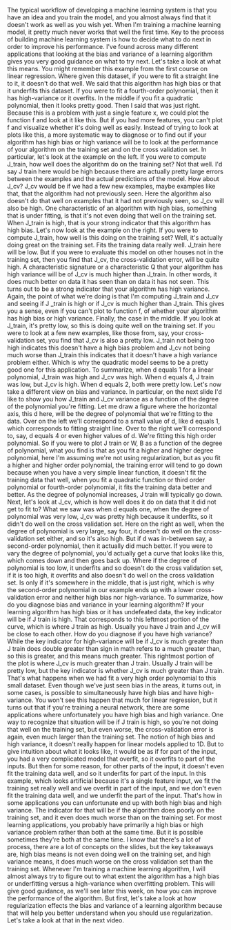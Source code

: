 The typical workflow of developing a machine learning system is that you have an idea and you train the model, and you almost always find that it doesn't work as well as you wish yet. When I'm training a machine learning model, it pretty much never works that well the first time. Key to the process of building machine learning system is how to decide what to do next in order to improve his performance. I've found across many different applications that looking at the bias and variance of a learning algorithm gives you very good guidance on what to try next. Let's take a look at what this means. You might remember this example from the first course on linear regression. Where given this dataset, if you were to fit a straight line to it, it doesn't do that well. We said that this algorithm has high bias or that it underfits this dataset. If you were to fit a fourth-order polynomial, then it has high-variance or it overfits. In the middle if you fit a quadratic polynomial, then it looks pretty good. Then I said that was just right. Because this is a problem with just a single feature x, we could plot the function f and look at it like this. But if you had more features, you can't plot f and visualize whether it's doing well as easily. Instead of trying to look at plots like this, a more systematic way to diagnose or to find out if your algorithm has high bias or high variance will be to look at the performance of your algorithm on the training set and on the cross validation set. In particular, let's look at the example on the left. If you were to compute J_train, how well does the algorithm do on the training set? Not that well. I'd say J train here would be high because there are actually pretty large errors between the examples and the actual predictions of the model. How about J_cv? J_cv would be if we had a few new examples, maybe examples like that, that the algorithm had not previously seen. Here the algorithm also doesn't do that well on examples that it had not previously seen, so J_cv will also be high. One characteristic of an algorithm with high bias, something that is under fitting, is that it's not even doing that well on the training set. When J_train is high, that is your strong indicator that this algorithm has high bias. Let's now look at the example on the right. If you were to compute J_train, how well is this doing on the training set? Well, it's actually doing great on the training set. Fits the training data really well. J_train here will be low. But if you were to evaluate this model on other houses not in the training set, then you find that J_cv, the cross-validation error, will be quite high. A characteristic signature or a characteristic Q that your algorithm has high variance will be of J_cv is much higher than J_train. In other words, it does much better on data it has seen than on data it has not seen. This turns out to be a strong indicator that your algorithm has high variance. Again, the point of what we're doing is that I'm computing J_train and J_cv and seeing if J _train is high or if J_cv is much higher than J_train. This gives you a sense, even if you can't plot to function f, of whether your algorithm has high bias or high variance. Finally, the case in the middle. If you look at J_train, it's pretty low, so this is doing quite well on the training set. If you were to look at a few new examples, like those from, say, your cross-validation set, you find that J_cv is also a pretty low. J_train not being too high indicates this doesn't have a high bias problem and J_cv not being much worse than J_train this indicates that it doesn't have a high variance problem either. Which is why the quadratic model seems to be a pretty good one for this application. To summarize, when d equals 1 for a linear polynomial, J_train was high and J_cv was high. When d equals 4, J train was low, but J_cv is high. When d equals 2, both were pretty low. Let's now take a different view on bias and variance. In particular, on the next slide I'd like to show you how J_train and J_cv variance as a function of the degree of the polynomial you're fitting. Let me draw a figure where the horizontal axis, this d here, will be the degree of polynomial that we're fitting to the data. Over on the left we'll correspond to a small value of d, like d equals 1, which corresponds to fitting straight line. Over to the right we'll correspond to, say, d equals 4 or even higher values of d. We're fitting this high order polynomial. So if you were to plot J train or W, B as a function of the degree of polynomial, what you find is that as you fit a higher and higher degree polynomial, here I'm assuming we're not using regularization, but as you fit a higher and higher order polynomial, the training error will tend to go down because when you have a very simple linear function, it doesn't fit the training data that well, when you fit a quadratic function or third order polynomial or fourth-order polynomial, it fits the training data better and better. As the degree of polynomial increases, J train will typically go down. Next, let's look at J_cv, which is how well does it do on data that it did not get to fit to? What we saw was when d equals one, when the degree of polynomial was very low, J_cv was pretty high because it underfits, so it didn't do well on the cross validation set. Here on the right as well, when the degree of polynomial is very large, say four, it doesn't do well on the cross-validation set either, and so it's also high. But if d was in-between say, a second-order polynomial, then it actually did much better. If you were to vary the degree of polynomial, you'd actually get a curve that looks like this, which comes down and then goes back up. Where if the degree of polynomial is too low, it underfits and so doesn't do the cross validation set, if it is too high, it overfits and also doesn't do well on the cross validation set. Is only if it's somewhere in the middle, that is just right, which is why the second-order polynomial in our example ends up with a lower cross-validation error and neither high bias nor high-variance. To summarize, how do you diagnose bias and variance in your learning algorithm? If your learning algorithm has high bias or it has undefeated data, the key indicator will be if J train is high. That corresponds to this leftmost portion of the curve, which is where J train as high. Usually you have J train and J_cv will be close to each other. How do you diagnose if you have high variance? While the key indicator for high-variance will be if J_cv is much greater than J train does double greater than sign in math refers to a much greater than, so this is greater, and this means much greater. This rightmost portion of the plot is where J_cv is much greater than J train. Usually J train will be pretty low, but the key indicator is whether J_cv is much greater than J train. That's what happens when we had fit a very high order polynomial to this small dataset. Even though we've just seen bias in the areas, it turns out, in some cases, is possible to simultaneously have high bias and have high-variance. You won't see this happen that much for linear regression, but it turns out that if you're training a neural network, there are some applications where unfortunately you have high bias and high variance. One way to recognize that situation will be if J train is high, so you're not doing that well on the training set, but even worse, the cross-validation error is again, even much larger than the training set. The notion of high bias and high variance, it doesn't really happen for linear models applied to 1D. But to give intuition about what it looks like, it would be as if for part of the input, you had a very complicated model that overfit, so it overfits to part of the inputs. But then for some reason, for other parts of the input, it doesn't even fit the training data well, and so it underfits for part of the input. In this example, which looks artificial because it's a single feature input, we fit the training set really well and we overfit in part of the input, and we don't even fit the training data well, and we underfit the part of the input. That's how in some applications you can unfortunate end up with both high bias and high variance. The indicator for that will be if the algorithm does poorly on the training set, and it even does much worse than on the training set. For most learning applications, you probably have primarily a high bias or high variance problem rather than both at the same time. But it is possible sometimes they're both at the same time. I know that there's a lot of process, there are a lot of concepts on the slides, but the key takeaways are, high bias means is not even doing well on the training set, and high variance means, it does much worse on the cross validation set than the training set. Whenever I'm training a machine learning algorithm, I will almost always try to figure out to what extent the algorithm has a high bias or underfitting versus a high-variance when overfitting problem. This will give good guidance, as we'll see later this week, on how you can improve the performance of the algorithm. But first, let's take a look at how regularization effects the bias and variance of a learning algorithm because that will help you better understand when you should use regularization. Let's take a look at that in the next video.